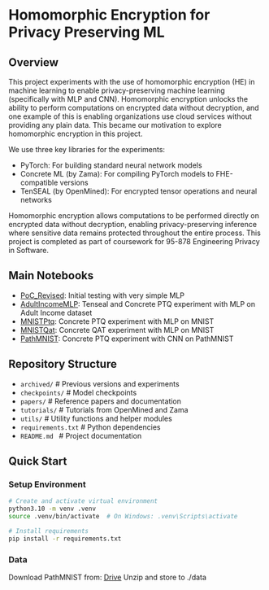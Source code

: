 # Homomorphic Encryption for Privacy Preserving ML

## Overview
This project experiments with the use of homomorphic encryption (HE) in machine learning to enable privacy-preserving machine learning (specifically with MLP and CNN). Homomorphic encryption unlocks the ability to perform computations on encrypted data without decryption, and one example of this is enabling organizations use cloud services without providing any plain data. This became our motivation to explore homomorphic encryption in this project. 

We use three key libraries for the experiments:

- PyTorch: For building standard neural network models
- Concrete ML (by Zama): For compiling PyTorch models to FHE-compatible versions
- TenSEAL (by OpenMined): For encrypted tensor operations and neural networks

Homomorphic encryption allows computations to be performed directly on encrypted data without decryption, enabling privacy-preserving inference where sensitive data remains protected throughout the entire process.
This project is completed as part of coursework for 95-878 Engineering Privacy in Software.

## Main Notebooks
- [PoC_Revised](0-poc_revised.ipynb): Initial testing with very simple MLP
- [AdultIncomeMLP](1-PathMNIST.ipynb): Tenseal and Concrete PTQ experiment with MLP on Adult Income dataset
- [MNISTPtq](2-PathMNIST.ipynb): Concrete PTQ experiment with MLP on MNIST 
- [MNISTQat](2-PathMNIST.ipynb): Concrete QAT experiment with MLP on MNIST 
- [PathMNIST](3-PathMNIST.ipynb): Concrete PTQ experiment with CNN on PathMNIST


## Repository Structure

- `archived/`         # Previous versions and experiments
- `checkpoints/`      # Model checkpoints
- `papers/`           # Reference papers and documentation
- `tutorials/`        # Tutorials from OpenMined and Zama
- `utils/`            # Utility functions and helper modules
- `requirements.txt`  # Python dependencies
- `README.md `        # Project documentation

## Quick Start

### Setup Environment
```bash
# Create and activate virtual environment
python3.10 -m venv .venv
source .venv/bin/activate  # On Windows: .venv\Scripts\activate

# Install requirements
pip install -r requirements.txt
```

### Data
Download PathMNIST from: [Drive](https://drive.google.com/file/d/1nUePNjO8V3z2VehnFjlTljPMeILVhKeR/view?usp=share_link)
Unzip and store to ./data

